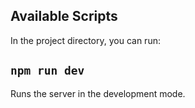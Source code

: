 ## Available Scripts

In the project directory, you can run:

## `npm run dev`

Runs the server in the development mode.